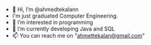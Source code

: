 - 👋 Hi, I’m @ahmedtekalann
-    I'm just graduated Computer Engineering.
- 👀 I’m interested in programming
- 🌱 I’m currently developing Java and SQL
- 📫 You can reach me on "ahmettekalan@gmail.com"

<!---
tekalanahmed/tekalanahmed is a ✨ special ✨ repository because its `README.md` (this file) appears on your GitHub profile.
You can click the Preview link to take a look at your changes.
--->
